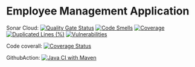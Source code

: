 <h1>Employee Management Application</h1>

Sonar Cloud: [![Quality Gate Status](https://sonarcloud.io/api/project_badges/measure?project=WahidiBilal_employee_management_application&metric=alert_status)](https://sonarcloud.io/summary/new_code?id=WahidiBilal_employee_management_application)
[![Code Smells](https://sonarcloud.io/api/project_badges/measure?project=WahidiBilal_employee_management_application&metric=code_smells)](https://sonarcloud.io/summary/new_code?id=WahidiBilal_employee_management_application)
[![Coverage](https://sonarcloud.io/api/project_badges/measure?project=WahidiBilal_employee_management_application&metric=coverage)](https://sonarcloud.io/summary/new_code?id=WahidiBilal_employee_management_application)
[![Duplicated Lines (%)](https://sonarcloud.io/api/project_badges/measure?project=WahidiBilal_employee_management_application&metric=duplicated_lines_density)](https://sonarcloud.io/summary/new_code?id=WahidiBilal_employee_management_application)
[![Vulnerabilities](https://sonarcloud.io/api/project_badges/measure?project=WahidiBilal_employee_management_application&metric=vulnerabilities)](https://sonarcloud.io/summary/new_code?id=WahidiBilal_employee_management_application)

Code coverall: [![Coverage Status](https://coveralls.io/repos/github/WahidiBilal/employee_management_application/badge.svg?branch=main)](https://coveralls.io/github/WahidiBilal/employee_management_application?branch=main)

GithubAction: [![Java CI with Maven](https://github.com/WahidiBilal/employee_management_application/actions/workflows/maven-publish.yml/badge.svg)](https://github.com/WahidiBilal/employee_management_application/actions/workflows/maven-publish.yml)
